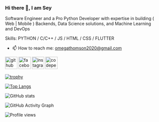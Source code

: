 ### Hi there 👋, I am Sey
Software Engineer and a Pro Python Developer with expertise 
in building ( Web | Mobile ) Backends, Data Science solutions, 
and Machine Learning and DevOps

Skills: PYTHON / C/C++  / JS / HTML / CSS / FLUTTER

- 📫 How to reach me: omegathomson2020@gmail.com 


[<img src='https://cdn.jsdelivr.net/npm/simple-icons@3.0.1/icons/github.svg' alt='github' height='40'>](https://github.com/iamsey)  [<img src='https://cdn.jsdelivr.net/npm/simple-icons@3.0.1/icons/facebook.svg' alt='facebook' height='40'>](https://www.facebook.com/OmegaThomson)  [<img src='https://cdn.jsdelivr.net/npm/simple-icons@3.0.1/icons/instagram.svg' alt='instagram' height='40'>](https://www.instagram.com/iamsey/)  [<img src='https://cdn.jsdelivr.net/npm/simple-icons@3.0.1/icons/codepen.svg' alt='codepen' height='40'>](https://codepen.io/iamsey)  

[![trophy](https://github-profile-trophy.vercel.app/?username=iamsey)](https://github.com/ryo-ma/github-profile-trophy)

[![Top Langs](https://github-readme-stats.vercel.app/api/top-langs/?username=iamsey)](https://github.com/anuraghazra/github-readme-stats)

![GitHub stats](https://github-readme-stats.vercel.app/api?username=iamsey&show_icons=true&count_private=true)  

![GitHub Activity Graph](https://activity-graph.herokuapp.com/graph?username=iamsey)  

![Profile views](https://gpvc.arturio.dev/iamsey)  
